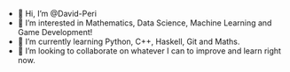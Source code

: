 - 👋 Hi, I’m @David-Peri
- 👀 I’m interested in Mathematics, Data Science, Machine Learning and Game Development!
- 🌱 I’m currently learning Python, C++, Haskell, Git and Maths.
- 💞️ I’m looking to collaborate on whatever I can to improve and learn right now.

<!---
David-Peri/David-Peri is a ✨ special ✨ repository because its `README.md` (this file) appears on your GitHub profile.
You can click the Preview link to take a look at your changes.
--->
